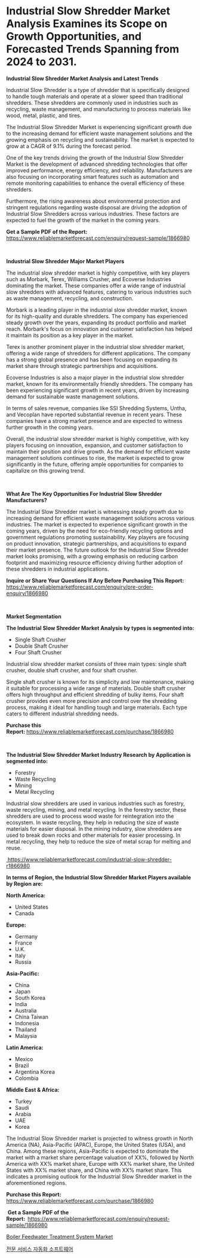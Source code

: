 <p><h1>Industrial Slow Shredder Market Analysis Examines its Scope on Growth Opportunities, and Forecasted Trends Spanning from 2024 to 2031.</h1></p><p><strong>Industrial Slow Shredder Market Analysis and Latest Trends</strong></p>
<p><p>Industrial Slow Shredder is a type of shredder that is specifically designed to handle tough materials and operate at a slower speed than traditional shredders. These shredders are commonly used in industries such as recycling, waste management, and manufacturing to process materials like wood, metal, plastic, and tires.</p><p>The Industrial Slow Shredder Market is experiencing significant growth due to the increasing demand for efficient waste management solutions and the growing emphasis on recycling and sustainability. The market is expected to grow at a CAGR of 9.1% during the forecast period.</p><p>One of the key trends driving the growth of the Industrial Slow Shredder Market is the development of advanced shredding technologies that offer improved performance, energy efficiency, and reliability. Manufacturers are also focusing on incorporating smart features such as automation and remote monitoring capabilities to enhance the overall efficiency of these shredders.</p><p>Furthermore, the rising awareness about environmental protection and stringent regulations regarding waste disposal are driving the adoption of Industrial Slow Shredders across various industries. These factors are expected to fuel the growth of the market in the coming years.</p></p>
<p><strong>Get a Sample PDF of the Report:&nbsp;</strong> <a href="https://www.reliablemarketforecast.com/enquiry/request-sample/1866980">https://www.reliablemarketforecast.com/enquiry/request-sample/1866980</a></p>
<p>&nbsp;</p>
<p><strong>Industrial Slow Shredder Major Market Players</strong></p>
<p><p>The industrial slow shredder market is highly competitive, with key players such as Morbark, Terex, Williams Crusher, and Ecoverse Industries dominating the market. These companies offer a wide range of industrial slow shredders with advanced features, catering to various industries such as waste management, recycling, and construction.</p><p>Morbark is a leading player in the industrial slow shredder market, known for its high-quality and durable shredders. The company has experienced steady growth over the years, expanding its product portfolio and market reach. Morbark's focus on innovation and customer satisfaction has helped it maintain its position as a key player in the market.</p><p>Terex is another prominent player in the industrial slow shredder market, offering a wide range of shredders for different applications. The company has a strong global presence and has been focusing on expanding its market share through strategic partnerships and acquisitions.</p><p>Ecoverse Industries is also a major player in the industrial slow shredder market, known for its environmentally friendly shredders. The company has been experiencing significant growth in recent years, driven by increasing demand for sustainable waste management solutions.</p><p>In terms of sales revenue, companies like SSI Shredding Systems, Untha, and Vecoplan have reported substantial revenue in recent years. These companies have a strong market presence and are expected to witness further growth in the coming years.</p><p>Overall, the industrial slow shredder market is highly competitive, with key players focusing on innovation, expansion, and customer satisfaction to maintain their position and drive growth. As the demand for efficient waste management solutions continues to rise, the market is expected to grow significantly in the future, offering ample opportunities for companies to capitalize on this growing trend.</p></p>
<p>&nbsp;</p>
<p><strong>What Are The Key Opportunities For Industrial Slow Shredder Manufacturers?</strong></p>
<p><p>The Industrial Slow Shredder market is witnessing steady growth due to increasing demand for efficient waste management solutions across various industries. The market is expected to experience significant growth in the coming years, driven by the need for eco-friendly recycling options and government regulations promoting sustainability. Key players are focusing on product innovation, strategic partnerships, and acquisitions to expand their market presence. The future outlook for the Industrial Slow Shredder market looks promising, with a growing emphasis on reducing carbon footprint and maximizing resource efficiency driving further adoption of these shredders in industrial applications.</p></p>
<p><strong>Inquire or Share Your Questions If Any Before Purchasing This Report:</strong> <a href="https://www.reliablemarketforecast.com/enquiry/pre-order-enquiry/1866980">https://www.reliablemarketforecast.com/enquiry/pre-order-enquiry/1866980</a></p>
<p>&nbsp;</p>
<p><strong>Market Segmentation</strong></p>
<p><strong>The Industrial Slow Shredder Market Analysis by types is segmented into:</strong></p>
<p><ul><li>Single Shaft Crusher</li><li>Double Shaft Crusher</li><li>Four Shaft Crusher</li></ul></p>
<p><p>Industrial slow shredder market consists of three main types: single shaft crusher, double shaft crusher, and four shaft crusher. </p><p>Single shaft crusher is known for its simplicity and low maintenance, making it suitable for processing a wide range of materials. Double shaft crusher offers high throughput and efficient shredding of bulky items. Four shaft crusher provides even more precision and control over the shredding process, making it ideal for handling tough and large materials. Each type caters to different industrial shredding needs.</p></p>
<p><strong>Purchase this Report:&nbsp;</strong><a href="https://www.reliablemarketforecast.com/purchase/1866980">https://www.reliablemarketforecast.com/purchase/1866980</a></p>
<p>&nbsp;</p>
<p><strong>The Industrial Slow Shredder Market Industry Research by Application is segmented into:</strong></p>
<p><ul><li>Forestry</li><li>Waste Recycling</li><li>Mining</li><li>Metal Recycling</li></ul></p>
<p><p>Industrial slow shredders are used in various industries such as forestry, waste recycling, mining, and metal recycling. In the forestry sector, these shredders are used to process wood waste for reintegration into the ecosystem. In waste recycling, they help in reducing the size of waste materials for easier disposal. In the mining industry, slow shredders are used to break down rocks and other materials for easier processing. In metal recycling, they help to reduce the size of metal scrap for melting and reuse.</p></p>
<p><a href="https://www.reliablemarketforecast.com/industrial-slow-shredder-r1866980">&nbsp;https://www.reliablemarketforecast.com/industrial-slow-shredder-r1866980</a></p>
<p><strong>In terms of Region, the Industrial Slow Shredder Market Players available by Region are:</strong></p>
<p>
    <p> <strong> North America: </strong>
        <ul>
            <li>United States</li>
            <li>Canada</li>
        </ul>
        </p> 
    <p> <strong> Europe: </strong>
        <ul>
            <li>Germany</li>
            <li>France</li>
            <li>U.K.</li>
            <li>Italy</li>
            <li>Russia</li>
        </ul>
        </p> 
    <p> <strong> Asia-Pacific: </strong>
        <ul>
            <li>China</li>
            <li>Japan</li>
            <li>South Korea</li>
            <li>India</li>
            <li>Australia</li>
            <li>China Taiwan</li>
            <li>Indonesia</li>
            <li>Thailand</li>
            <li>Malaysia</li>
        </ul>
        </p> 
    <p> <strong> Latin America: </strong>
        <ul>
            <li>Mexico</li>
            <li>Brazil</li>
            <li>Argentina Korea</li>
            <li>Colombia</li>
        </ul>
        </p> 
    <p> <strong> Middle East & Africa: </strong>
        <ul>
            <li>Turkey</li>
            <li>Saudi</li>
            <li>Arabia</li>
            <li>UAE</li>
            <li>Korea</li>
        </ul>
    </p>
    </p>
<p><p>The Industrial Slow Shredder market is projected to witness growth in North America (NA), Asia-Pacific (APAC), Europe, the United States (USA), and China. Among these regions, Asia-Pacific is expected to dominate the market with a market share percentage valuation of XX%, followed by North America with XX% market share, Europe with XX% market share, the United States with XX% market share, and China with XX% market share. This indicates a promising outlook for the Industrial Slow Shredder market in the aforementioned regions.</p></p>
<p><strong>Purchase this Report: </strong><a href="https://www.reliablemarketforecast.com/purchase/1866980">https://www.reliablemarketforecast.com/purchase/1866980</a></p>
<p>&nbsp;<strong>Get a Sample PDF of the Report:&nbsp;&nbsp;</strong><a href="https://www.reliablemarketforecast.com/enquiry/request-sample/1866980">https://www.reliablemarketforecast.com/enquiry/request-sample/1866980</a></p>
<p><strong></strong></p>
<p><p><a href="https://github.com/sifatuddin25/Market-Research-Report-List-2/blob/main/boiler-feedwater-treatment-system-market.md">Boiler Feedwater Treatment System Market</a></p><p><a href="https://github.com/sougarounis/Market-Research-Report-List-5/blob/main/870191571948.md">전문 서비스 자동화 소프트웨어</a></p></p>